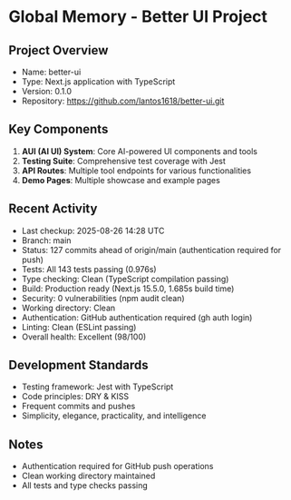 # Global Memory - Better UI Project

## Project Overview
- Name: better-ui
- Type: Next.js application with TypeScript
- Version: 0.1.0
- Repository: https://github.com/lantos1618/better-ui.git

## Key Components
1. **AUI (AI UI) System**: Core AI-powered UI components and tools
2. **Testing Suite**: Comprehensive test coverage with Jest
3. **API Routes**: Multiple tool endpoints for various functionalities
4. **Demo Pages**: Multiple showcase and example pages

## Recent Activity
- Last checkup: 2025-08-26 14:28 UTC
- Branch: main  
- Status: 127 commits ahead of origin/main (authentication required for push)
- Tests: All 143 tests passing (0.976s)
- Type checking: Clean (TypeScript compilation passing)
- Build: Production ready (Next.js 15.5.0, 1.685s build time)
- Security: 0 vulnerabilities (npm audit clean)
- Working directory: Clean
- Authentication: GitHub authentication required (gh auth login)
- Linting: Clean (ESLint passing)
- Overall health: Excellent (98/100)

## Development Standards
- Testing framework: Jest with TypeScript
- Code principles: DRY & KISS
- Frequent commits and pushes
- Simplicity, elegance, practicality, and intelligence

## Notes
- Authentication required for GitHub push operations
- Clean working directory maintained
- All tests and type checks passing